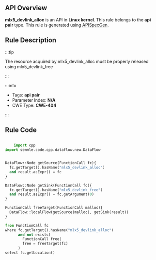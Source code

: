 ---
---


## API Overview
**mlx5_devlink_alloc** is an API in **Linux kernel**. This rule belongs to the **api pair** type. This rule is generated using [APISpecGen](../../tools/APISpecGen).
## Rule Description

:::tip

The resource acquired by mlx5_devlink_alloc must be properly released using mlx5_devlink_free

:::

:::info

- Tags: **api pair**
- Parameter Index: **N/A**
- CWE Type: **CWE-404**

:::

## Rule Code
```python

    import cpp
import semmle.code.cpp.dataflow.new.DataFlow


DataFlow::Node getSource(FunctionCall fc){
  fc.getTarget().hasName("mlx5_devlink_alloc")
  and result.asExpr() = fc
}

DataFlow::Node getSink(FunctionCall fc){
  fc.getTarget().hasName("mlx5_devlink_free")
  and result.asExpr() = fc.getArgument(0)
}

FunctionCall freeTarget(FunctionCall malloc){
  DataFlow::localFlow(getSource(malloc), getSink(result))
}

from FunctionCall fc
where fc.getTarget().hasName("mlx5_devlink_alloc")
      and not exists(
        FunctionCall free| 
        free = freeTarget(fc)
      )
select fc.getLocation()

    
```
